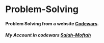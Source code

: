 # Problem-Solving

<h4>Problem Solving from a website <a href="https://www.codewars.com/" target="_blank">Codewars</a>.</h4>


<h5>My Account In codewars <a href="https://www.codewars.com/users/Salah-Moftah" target="_blank">Salah-Moftah</a></h5>
 
